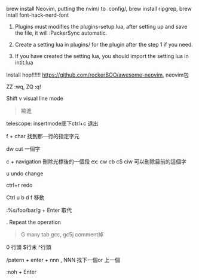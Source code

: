 brew install Neovim, putting the nvim/ to .config/, brew install ripgrep, brew intall font-hack-nerd-font

1. Plugins must modifies the plugins-setup.lua, after setting up and save the file,
    it will :PackerSync automatic.

2. Create a setting lua in plugins/ for the plugin after the step 1 if you need.

3. If you have created the setting lua, you should import the setting lua in intit.lua

Install hop!!!!!!
https://github.com/rockerBOO/awesome-neovim, neovim包


ZZ :wq, ZQ :q!

Shift v visual line mode
> 縮進

telescope: insertmode底下ctrl+c 退出

f + char 找到那一行的指定字元

dw cut 一個字

c + navigation 刪除光標後的一個段 ex: cw cb c$
ciw 可以刪除目前的這個字

u undo change

ctrl+r redo

Ctrl u b d f 移動


:%s/foo/bar/g + Enter
取代

. Repeat the operation 

>G many tab
gcc, gc5j comment掉

0 行頭  $行末 ^行頭


/patern + enter + nnn , NNN 找下一個or 上一個

:noh + Enter
